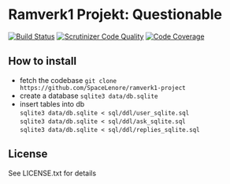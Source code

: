 Ramverk1 Projekt: Questionable
==============================

[![Build Status](https://travis-ci.org/SpaceLenore/ramverk1-project.svg?branch=master)](https://travis-ci.org/SpaceLenore/ramverk1-project)
[![Scrutinizer Code Quality](https://scrutinizer-ci.com/g/SpaceLenore/ramverk1-project/badges/quality-score.png?b=master)](https://scrutinizer-ci.com/g/SpaceLenore/ramverk1-project/?branch=master)
[![Code Coverage](https://scrutinizer-ci.com/g/SpaceLenore/ramverk1-project/badges/coverage.png?b=master)](https://scrutinizer-ci.com/g/SpaceLenore/ramverk1-project/?branch=master)

## How to install
* fetch the codebase `git clone https://github.com/SpaceLenore/ramverk1-project`  
* create a database `sqlite3 data/db.sqlite`  
* insert tables into db  
`sqlite3 data/db.sqlite < sql/ddl/user_sqlite.sql`  
`sqlite3 data/db.sqlite < sql/ddl/ask_sqlite.sql`  
`sqlite3 data/db.sqlite < sql/ddl/replies_sqlite.sql`  

## License
See LICENSE.txt for details
